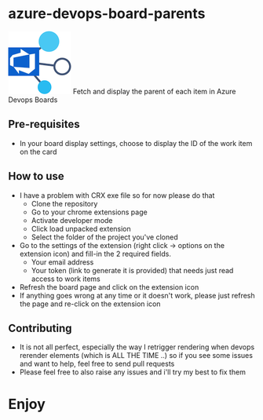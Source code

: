 # azure-devops-board-parents
![logo](icons/icon128.png)
Fetch and display the parent of each item in Azure Devops Boards

## Pre-requisites
 - In your board display settings, choose to display the ID of the work item on the card

## How to use
 - I have a problem with CRX exe file so for now please do that
   - Clone the repository
   - Go to your chrome extensions page
   - Activate developer mode
   - Click load unpacked extension
   - Select the folder of the project you've cloned
 - Go to the settings of the extension (right click -> options on the extension icon) and fill-in the 2 required fields.
   - Your email address
   - Your token (link to generate it is provided) that needs just read access to work items
 - Refresh the board page and click on the extension icon
 - If anything goes wrong at any time or it doesn't work, please just refresh the page and re-click on the extension icon

## Contributing
 - It is not all perfect, especially the way I retrigger rendering when devops rerender elements (which is ALL THE TIME ..) so if you see some issues and want to help, feel free to send pull requests
 - Please feel free to also raise any issues and i'll try my best to fix them

# Enjoy
